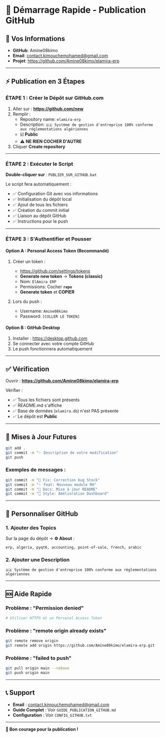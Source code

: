 # 🚀 Démarrage Rapide - Publication GitHub

## 📌 Vos Informations

- **GitHub**: Amine08kimo
- **Email**: contact.kimouchemohamed@gmail.com
- **Projet**: https://github.com/Amine08kimo/elamira-erp

---

## ⚡ Publication en 3 Étapes

### **ÉTAPE 1** : Créer le Dépôt sur GitHub.com

1. Aller sur : **https://github.com/new**
2. Remplir :
   - Repository name: `elamira-erp`
   - Description: `🇩🇿 Système de gestion d'entreprise 100% conforme aux réglementations algériennes`
   - ☑️ **Public**
   - ⚠️ **NE RIEN COCHER D'AUTRE**
3. Cliquer **Create repository**

---

### **ÉTAPE 2** : Exécuter le Script

**Double-cliquer sur** : `PUBLIER_SUR_GITHUB.bat`

Le script fera automatiquement :
- ✅ Configuration Git avec vos informations
- ✅ Initialisation du dépôt local
- ✅ Ajout de tous les fichiers
- ✅ Création du commit initial
- ✅ Liaison au dépôt GitHub
- ✅ Instructions pour le push

---

### **ÉTAPE 3** : S'Authentifier et Pousser

#### **Option A : Personal Access Token (Recommandé)**

1. Créer un token :
   - https://github.com/settings/tokens
   - **Generate new token** → **Tokens (classic)**
   - Nom: `ElAmira ERP`
   - Permissions: Cocher **`repo`**
   - **Generate token** et **COPIER**

2. Lors du push :
   - Username: `Amine08kimo`
   - Password: `[COLLER LE TOKEN]`

#### **Option B : GitHub Desktop**

1. Installer : https://desktop.github.com
2. Se connecter avec votre compte GitHub
3. Le push fonctionnera automatiquement

---

## ✅ Vérification

Ouvrir : **https://github.com/Amine08kimo/elamira-erp**

Vérifier :
- ✅ Tous les fichiers sont présents
- ✅ README.md s'affiche
- ✅ Base de données (`elamira.db`) n'est PAS présente
- ✅ Le dépôt est **Public**

---

## 🔄 Mises à Jour Futures

```bash
git add .
git commit -m "✨ Description de votre modification"
git push
```

### Exemples de messages :
```bash
git commit -m "🐛 Fix: Correction bug Stock"
git commit -m "✨ Feat: Nouveau module RH"
git commit -m "📝 Docs: Mise à jour README"
git commit -m "🎨 Style: Amélioration Dashboard"
```

---

## 🎨 Personnaliser GitHub

### 1. Ajouter des Topics
Sur la page du dépôt → **⚙️ About** :
```
erp, algeria, pyqt6, accounting, point-of-sale, french, arabic
```

### 2. Ajouter une Description
```
🇩🇿 Système de gestion d'entreprise 100% conforme aux réglementations algériennes
```

---

## 🆘 Aide Rapide

### Problème : "Permission denied"
```bash
# Utiliser HTTPS et un Personal Access Token
```

### Problème : "remote origin already exists"
```bash
git remote remove origin
git remote add origin https://github.com/Amine08kimo/elamira-erp.git
```

### Problème : "failed to push"
```bash
git pull origin main --rebase
git push origin main
```

---

## 📞 Support

- **Email** : contact.kimouchemohamed@gmail.com
- **Guide Complet** : Voir `GUIDE_PUBLICATION_GITHUB.md`
- **Configuration** : Voir `CONFIG_GITHUB.txt`

---

**🎉 Bon courage pour la publication !**
